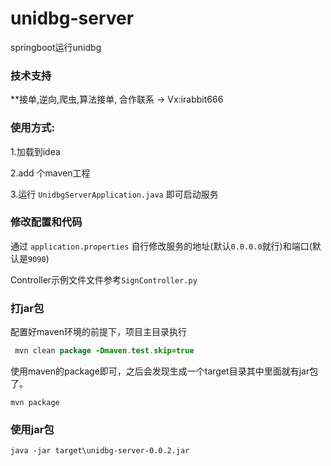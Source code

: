 
# unidbg-server
springboot运行unidbg

### 技术支持
**接单,逆向,爬虫,算法接单, 合作联系 -> Vx:irabbit666
### 使用方式:
1.加载到idea

2.add 个maven工程

3.运行 `UnidbgServerApplication.java` 即可启动服务

### 修改配置和代码
通过 `application.properties` 自行修改服务的地址(默认`0.0.0.0`就行)和端口(默认是`9090`)

Controller示例文件文件参考`SignController.py`

### 打jar包
配置好maven环境的前提下，项目主目录执行
````java
 mvn clean package -Dmaven.test.skip=true  
````
使用maven的package即可，之后会发现生成一个target目录其中里面就有jar包了。
```
mvn package
```

### 使用jar包
```
java -jar target\unidbg-server-0.0.2.jar 
```

